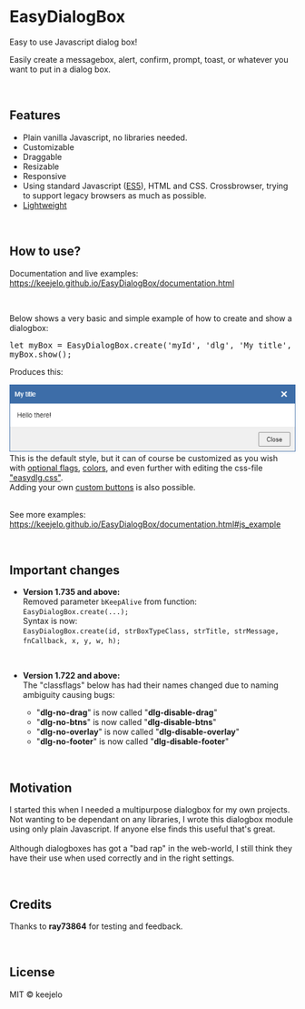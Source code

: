 # EasyDialogBox
Easy to use Javascript dialog box!

Easily create a messagebox, alert, confirm, prompt, toast, or whatever you want to put in a dialog box.

<br />

## Features
- Plain vanilla Javascript, no libraries needed.
- Customizable
- Draggable
- Resizable
- Responsive
- Using standard Javascript (<a href="https://www.google.com/search?q=ecmascript+5" title="https://www.google.com/search?q=ecmascript+5">ES5</a>), HTML and CSS. Crossbrowser, trying to support legacy browsers as much as possible. 
- <a href="https://github.com/keejelo/EasyDialogBox/tree/master/js" title="Minified version, smaller size">Lightweight</a>

<br />

## How to use?
Documentation and live examples:
https://keejelo.github.io/EasyDialogBox/documentation.html

<br />

Below shows a very basic and simple example of how to create and show a dialogbox:
<pre>let myBox = EasyDialogBox.create('myId', 'dlg', 'My title', '&lt;p&gt;Hello there!&lt;/p&gt;');
myBox.show();</pre>

Produces this:

<img src="example.png" alt="example.png" />
This is the default style, but it can of course be customized as you wish with <a href="https://keejelo.github.io/EasyDialogBox/documentation.html#paramTable">optional flags</a>, <a href="https://keejelo.github.io/EasyDialogBox/documentation.html#dialog_color">colors</a>, and even further with editing the css-file <a href="https://github.com/keejelo/EasyDialogBox/blob/master/css/easydlg.css">"easydlg.css"</a>.<br />
Adding your own <a href="https://keejelo.github.io/EasyDialogBox/documentation.html#dialog_addbutton">custom buttons</a> is also possible.
<br /><br />

See more examples: https://keejelo.github.io/EasyDialogBox/documentation.html#js_example

<br />

## Important changes
- <b>Version 1.735 and above:</b><br />
  Removed parameter <code>bKeepAlive</code> from function: <code>EasyDialogBox.create(...);</code>
  <br />
  Syntax is now:<br />
  <code>EasyDialogBox.create(id, strBoxTypeClass, strTitle, strMessage, fnCallback, x, y, w, h);</code>
  
  <br />
  
- <b>Version 1.722 and above:</b><br />
  The "classflags" below has had their names changed due to naming ambiguity causing bugs:
  - "<b>dlg-no-drag</b>" is now called "<b>dlg-disable-drag</b>"
  - "<b>dlg-no-btns</b>" is now called "<b>dlg-disable-btns</b>"
  - "<b>dlg-no-overlay</b>" is now called "<b>dlg-disable-overlay</b>"
  - "<b>dlg-no-footer</b>" is now called "<b>dlg-disable-footer</b>"

<br />

## Motivation
I started this when I needed a multipurpose dialogbox for my own projects. Not wanting to be dependant on any libraries, I wrote this dialogbox module using only plain Javascript. If anyone else finds this useful that's great.<br /><br />
Although dialogboxes has got a "bad rap" in the web-world, I still think they have their use when used correctly and in the right settings.

<br />

## Credits
Thanks to <b>ray73864</b> for testing and feedback.

<br />

## License
MIT © keejelo
